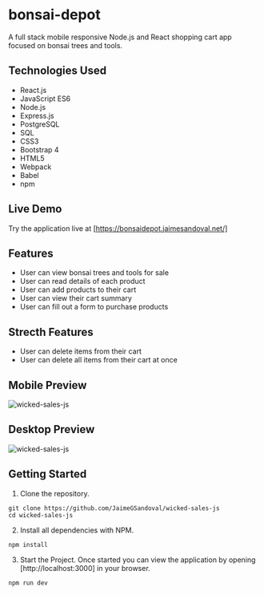 # bonsai-depot
A full stack mobile responsive Node.js and React shopping cart app focused on bonsai trees and tools.

## Technologies Used
- React.js
- JavaScript ES6
- Node.js
- Express.js
- PostgreSQL
- SQL
- CSS3
- Bootstrap 4
- HTML5
- Webpack
- Babel
- npm

## Live Demo
Try the application live at [https://bonsaidepot.jaimesandoval.net/]

## Features
- User can view bonsai trees and tools for sale
- User can read details of each product
- User can add products to their cart
- User can view their cart summary
- User can fill out a form to purchase products

## Strecth Features
- User can delete items from their cart
- User can delete all items from their cart at once

## Mobile Preview 
![wicked-sales-js](/server/public/images/bonsai-mobile.gif)

## Desktop Preview
![wicked-sales-js](/server/public/images/bonsai-desktop.gif)

## Getting Started
1. Clone the repository.
```
git clone https://github.com/JaimeGSandoval/wicked-sales-js
cd wicked-sales-js
```
2. Install all dependencies with NPM.
```
npm install
```
3. Start the Project. Once started you can view the application by opening [http://localhost:3000] in your browser.
```
npm run dev
```

